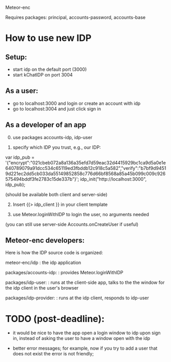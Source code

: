 Meteor-enc

Requires packages: principal, accounts-password, accounts-base


How to use new IDP
==================

Setup:
-------

- start idp on the default port (3000)
- start kChatIDP on port 3004

As a user:
---------

- go to localhost:3000 and login or create an account with idp
- go to localhost:3004 and just click sign in


As a developer of an app
------------------------

0. use packages accounts-idp, idp-user
 
1. specify which IDP you trust, e.g., our IDP:

var idp_pub = '{"encrypt":"021cbeb072a8a136a35efd7d59eac32d4415929bc1ca9d5a0e1e640789079a91dcc534c65119ed3fbddb12c918c5a582","verify":"b7bf9d94519d221ec2dd5cb033da55149852858c776d66bf8568a85a45b099c009c926575494bddf3fe2783c15de337b"}';
idp_init("http://localhost:3000", idp_pub);

(should be available both client and server-side)

2. Insert {{> idp_client }} in your client template 

3. use Meteor.loginWithIDP to login the user, no arguments needed

(you can still use server-side Accounts.onCreateUser if useful)


Meteor-enc developers:
----------------------

Here is how the IDP source code is organized:

meteor-enc/idp
: the idp application

packages/accounts-idp:
: provides Meteor.loginWithIDP

packages/idp-user:
: runs at the client-side app, talks to the the window for the idp client
  in the user's browser

packages/idp-provider:
: runs at the idp client, responds to idp-user



TODO (post-deadline):
======================
- it would be nice to have the app open a login window to idp upon sign
  in, instead of asking the user to have a window open with the idp

- better error messages; for example, now if you try to add a user that
  does not exist the error is not friendly;

